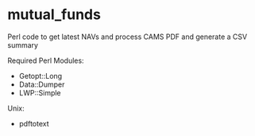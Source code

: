 # mutual_funds
Perl code to get latest NAVs and process CAMS PDF and generate a CSV summary

Required Perl Modules:
- Getopt::Long
- Data::Dumper
- LWP::Simple
 
Unix:
- pdftotext
